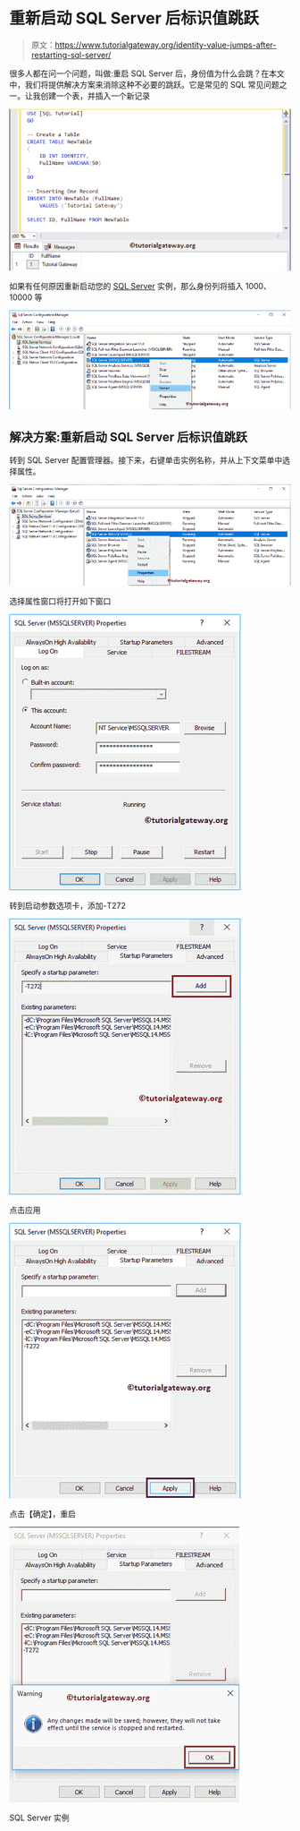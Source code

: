 # 重新启动 SQL Server 后标识值跳跃

> 原文：<https://www.tutorialgateway.org/identity-value-jumps-after-restarting-sql-server/>

很多人都在问一个问题，叫做:重启 SQL Server 后，身份值为什么会跳？在本文中，我们将提供解决方案来消除这种不必要的跳跃。它是常见的 SQL 常见问题之一。让我创建一个表，并插入一个新记录

![Identity Value Jumps after restarting SQL Server 1](img/f66b4568a98d8a3c11529fa244f3388a.png)

如果有任何原因重新启动您的 [SQL Server](https://www.tutorialgateway.org/sql/) 实例，那么身份列将插入 1000、10000 等

![Identity Value Jumps after restarting SQL Server 2](img/7e94265d2ecff8198e02ce2f97ba6fcf.png)

## 解决方案:重新启动 SQL Server 后标识值跳跃

转到 SQL Server 配置管理器。接下来，右键单击实例名称，并从上下文菜单中选择属性。

![Identity Value Jumps after restarting SQL Server 3](img/a7431432d62e2ceb9e9ecd39615c0477.png)

选择属性窗口将打开如下窗口

![Identity Value Jumps after restarting SQL Server 4](img/b79f17693aec9d28acc8d91429b7c8a8.png)

转到启动参数选项卡，添加-T272

![Identity Value Jumps after restarting SQL Server 5](img/a5cc441319b169d8b1b5776eaa9acb63.png)

点击应用

![Identity Value Jumps after restarting SQL Server 6](img/fa63e1379a455417b81e77fe1e756f71.png)

点击【确定】，重启

![](img/daef9b83458150ac827135dbfc9f44f2.png)

SQL Server 实例